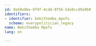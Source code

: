 ```yaml
---
id: 9a58e8be-9f9f-4cdd-8f56-5da9ccd9a9b0
identifiers:
- identifier: bekithemba_mpofu
  scheme: everypolitician_legacy
name: Bekithemba Mpofu
lang: en

---
```


